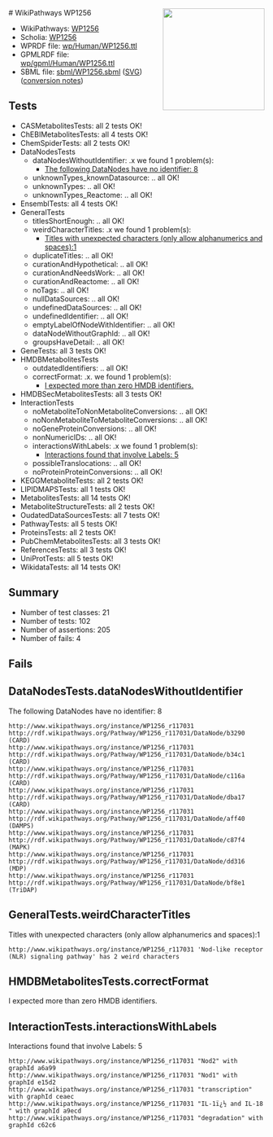 <img style="float: right; width: 200px" src="../logo.png" />
# WikiPathways WP1256

* WikiPathways: [WP1256](https://identifiers.org/wikipathways:WP1256)
* Scholia: [WP1256](https://scholia.toolforge.org/wikipathways/WP1256)
* WPRDF file: [wp/Human/WP1256.ttl](../wp/Human/WP1256.ttl)
* GPMLRDF file: [wp/gpml/Human/WP1256.ttl](../wp/gpml/Human/WP1256.ttl)
* SBML file: [sbml/WP1256.sbml](../sbml/WP1256.sbml) ([SVG](../sbml/WP1256.svg)) ([conversion notes](../sbml/WP1256.txt))

## Tests
* CASMetabolitesTests: all 2 tests OK!
* ChEBIMetabolitesTests: all 4 tests OK!
* ChemSpiderTests: all 2 tests OK!
* DataNodesTests
    * dataNodesWithoutIdentifier: .x we found 1 problem(s):
        * [The following DataNodes have no identifier: 8](#d2d32fa7)
    * unknownTypes_knownDatasource: .. all OK!
    * unknownTypes: .. all OK!
    * unknownTypes_Reactome: .. all OK!
* EnsemblTests: all 4 tests OK!
* GeneralTests
    * titlesShortEnough: .. all OK!
    * weirdCharacterTitles: .x we found 1 problem(s):
        * [Titles with unexpected characters (only allow alphanumerics and spaces):1](#fda87b3f)
    * duplicateTitles: .. all OK!
    * curationAndHypothetical: .. all OK!
    * curationAndNeedsWork: .. all OK!
    * curationAndReactome: .. all OK!
    * noTags: .. all OK!
    * nullDataSources: .. all OK!
    * undefinedDataSources: .. all OK!
    * undefinedIdentifier: .. all OK!
    * emptyLabelOfNodeWithIdentifier: .. all OK!
    * dataNodeWithoutGraphId: .. all OK!
    * groupsHaveDetail: .. all OK!
* GeneTests: all 3 tests OK!
* HMDBMetabolitesTests
    * outdatedIdentifiers: .. all OK!
    * correctFormat: .x. we found 1 problem(s):
        * [I expected more than zero HMDB identifiers.](#ad154c1e)
* HMDBSecMetabolitesTests: all 3 tests OK!
* InteractionTests
    * noMetaboliteToNonMetaboliteConversions: .. all OK!
    * noNonMetaboliteToMetaboliteConversions: .. all OK!
    * noGeneProteinConversions: .. all OK!
    * nonNumericIDs: .. all OK!
    * interactionsWithLabels: .x we found 1 problem(s):
        * [Interactions found that involve Labels: 5](#630d267c)
    * possibleTranslocations: .. all OK!
    * noProteinProteinConversions: .. all OK!
* KEGGMetaboliteTests: all 2 tests OK!
* LIPIDMAPSTests: all 1 tests OK!
* MetabolitesTests: all 14 tests OK!
* MetaboliteStructureTests: all 2 tests OK!
* OudatedDataSourcesTests: all 7 tests OK!
* PathwayTests: all 5 tests OK!
* ProteinsTests: all 2 tests OK!
* PubChemMetabolitesTests: all 3 tests OK!
* ReferencesTests: all 3 tests OK!
* UniProtTests: all 5 tests OK!
* WikidataTests: all 14 tests OK!


## Summary

* Number of test classes: 21
* Number of tests: 102
* Number of assertions: 205
* Number of fails: 4

## Fails

<a name="d2d32fa7" />

## DataNodesTests.dataNodesWithoutIdentifier

The following DataNodes have no identifier: 8
```
http://www.wikipathways.org/instance/WP1256_r117031 http://rdf.wikipathways.org/Pathway/WP1256_r117031/DataNode/b3290 (CARD)
http://www.wikipathways.org/instance/WP1256_r117031 http://rdf.wikipathways.org/Pathway/WP1256_r117031/DataNode/b34c1 (CARD)
http://www.wikipathways.org/instance/WP1256_r117031 http://rdf.wikipathways.org/Pathway/WP1256_r117031/DataNode/c116a (CARD)
http://www.wikipathways.org/instance/WP1256_r117031 http://rdf.wikipathways.org/Pathway/WP1256_r117031/DataNode/dba17 (CARD)
http://www.wikipathways.org/instance/WP1256_r117031 http://rdf.wikipathways.org/Pathway/WP1256_r117031/DataNode/aff40 (DAMPS)
http://www.wikipathways.org/instance/WP1256_r117031 http://rdf.wikipathways.org/Pathway/WP1256_r117031/DataNode/c87f4 (MAPK)
http://www.wikipathways.org/instance/WP1256_r117031 http://rdf.wikipathways.org/Pathway/WP1256_r117031/DataNode/dd316 (MDP)
http://www.wikipathways.org/instance/WP1256_r117031 http://rdf.wikipathways.org/Pathway/WP1256_r117031/DataNode/bf8e1 (TriDAP)
```

<a name="fda87b3f" />

## GeneralTests.weirdCharacterTitles

Titles with unexpected characters (only allow alphanumerics and spaces):1
```
http://www.wikipathways.org/instance/WP1256_r117031 'Nod-like receptor (NLR) signaling pathway' has 2 weird characters
```

<a name="ad154c1e" />

## HMDBMetabolitesTests.correctFormat

I expected more than zero HMDB identifiers.
<a name="630d267c" />

## InteractionTests.interactionsWithLabels

Interactions found that involve Labels: 5
```
http://www.wikipathways.org/instance/WP1256_r117031 "Nod2" with graphId a6a99
http://www.wikipathways.org/instance/WP1256_r117031 "Nod1" with graphId e15d2
http://www.wikipathways.org/instance/WP1256_r117031 "transcription" with graphId ceaec
http://www.wikipathways.org/instance/WP1256_r117031 "IL-1ï¿½ and IL-18
" with graphId a9ecd
http://www.wikipathways.org/instance/WP1256_r117031 "degradation" with graphId c62c6
```

